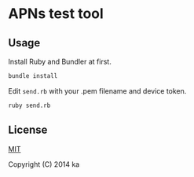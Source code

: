 # APNs test tool

## Usage

Install Ruby and Bundler at first.

```sh
bundle install
```

Edit `send.rb` with your .pem filename and device token.

```sh
ruby send.rb
```

## License

[MIT](http://opensource.org/licenses/MIT)

Copyright (C) 2014 ka
